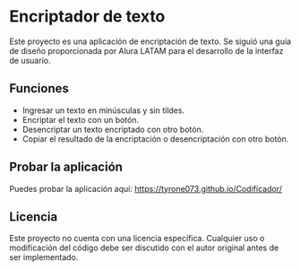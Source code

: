 # Encriptador de texto

Este proyecto es una aplicación de encriptación de texto. Se siguió una guía de diseño proporcionada por Alura LATAM para el desarrollo de la interfaz de usuario.

## Funciones
- Ingresar un texto en minúsculas y sin tildes.
- Encriptar el texto con un botón.
- Desencriptar un texto encriptado con otro botón.
- Copiar el resultado de la encriptación o desencriptación con otro botón.

## Probar la aplicación

Puedes probar la aplicación aquí: https://tyrone073.github.io/Codificador/

## Licencia

Este proyecto no cuenta con una licencia específica. Cualquier uso o modificación del código debe ser discutido con el autor original antes de ser implementado.

